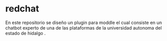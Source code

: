 # redchat
En este repositorio se diseño un plugin para moddle el cual consiste en un chatbot experto de una de las plataformas de la universidad autonoma del estado de hidalgo .
